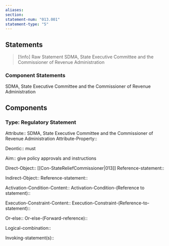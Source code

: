 ```yaml
---
aliases: 
section: 
statement-num: "013.001"
statement-type: "5"
---
```

## Statements 
> [!info] Raw Statement
> SDMA, State Executive Committee and the Commissioner of Revenue Administration 
> 

### Component Statements
SDMA, State Executive Committee and the Commissioner of Revenue Administration 
## Components
### Type: Regulatory Statement
Attribute:: SDMA, State Executive Committee and the Commissioner of Revenue Administration
Attribute-Property::

Deontic:: must 

Aim:: give policy approvals and instructions

Direct-Object:: [[Con-StateReliefCommissioner|013]]
	Reference-statement::

Indirect-Object::
	Reference-statement::

Activation-Condition-Content::
	Activation-Condition-(Reference to statement)::

Execution-Constraint-Content::
	Execution-Constraint-(Reference-to-statement)::

Or-else::
	Or-else-(Forward-reference)::

Logical-combination::

Invoking-statement(s)::